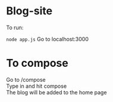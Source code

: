 # Blog-site
To run:

``node app.js``
Go to localhost:3000

# To compose
Go to /compose<br>Type in and hit compose<br>The blog will be added to the home page

